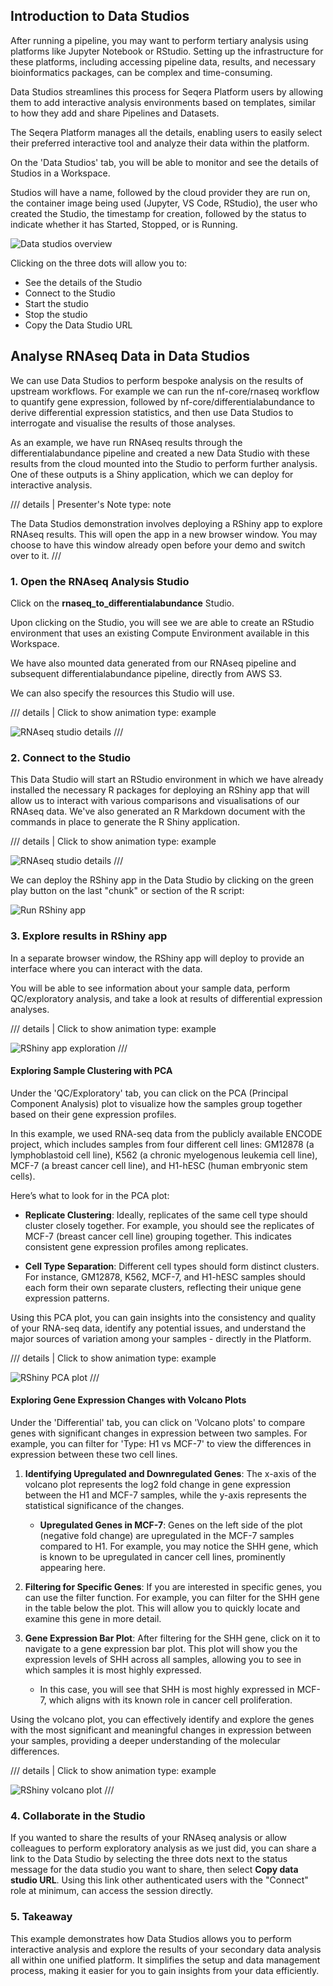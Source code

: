 ## Introduction to Data Studios
After running a pipeline, you may want to perform tertiary analysis using platforms like Jupyter Notebook or RStudio. Setting up the infrastructure for these platforms, including accessing pipeline data, results, and necessary bioinformatics packages, can be complex and time-consuming.

Data Studios streamlines this process for Seqera Platform users by allowing them to add interactive analysis environments based on templates, similar to how they add and share Pipelines and Datasets.

The Seqera Platform manages all the details, enabling users to easily select their preferred interactive tool and analyze their data within the platform.

On the 'Data Studios' tab, you will be able to monitor and see the details of Studios in a Workspace.

Studios will have a name, followed by the cloud provider they are run on, the container image being used (Jupyter, VS Code, RStudio), the user who created the Studio, the timestamp for creation, followed by the status to indicate whether it has Started, Stopped, or is Running. 

![Data studios overview](./assets/data-studios-overview.png)

Clicking on the three dots will allow you to:
- See the details of the Studio
- Connect to the Studio
- Start the studio
- Stop the studio
- Copy the Data Studio URL


## Analyse RNAseq Data in Data Studios

We can use Data Studios to perform bespoke analysis on the results of upstream workflows. For example we can run the nf-core/rnaseq workflow to quantify gene expression, followed by nf-core/differentialabundance to derive differential expression statistics, and then use Data Studios to interrogate and visualise the results of those analyses. 

As an example, we have run RNAseq results through the differentialabundance pipeline and created a new Data Studio with these results from the cloud mounted into the Studio to perform further analysis. One of these outputs is a Shiny application, which we can deploy for interactive analysis.


/// details | Presenter's Note
        type: note   

The Data Studios demonstration involves deploying a RShiny app to explore RNAseq results. This will open the app in a new browser window. You may choose to have this window already open before your demo and switch over to it.
///

### 1. Open the RNAseq Analysis Studio 
Click on the __rnaseq_to_differentialabundance__ Studio.

Upon clicking on the Studio, you will see we are able to create an RStudio environment that uses an existing Compute Environment available in this Workspace. 

We have also mounted data generated from our RNAseq pipeline and subsequent differentialabundance pipeline, directly from AWS S3. 

We can also specify the resources this Studio will use. 

/// details | Click to show animation
    type: example

![RNAseq studio details](assets/rnaseq-diffab-studio-details.gif)
///

### 2. Connect to the Studio
This Data Studio will start an RStudio environment in which we have already installed the necessary R packages for deploying an RShiny app that will allow us to interact with various comparisons and visualisations of our RNAseq data. We've also generated an R Markdown document with the commands in place to generate the R Shiny application.


/// details | Click to show animation
    type: example

![RNAseq studio details](assets/rnaseq-diffab-studio-details.gif)
///

We can deploy the RShiny app in the Data Studio by clicking on the green play button on the last "chunk" or section of the R script:

![Run RShiny app](./assets/rnaseq-diffab-run-rshiny-app.png)


### 3. Explore results in RShiny app
In a separate browser window, the RShiny app will deploy to provide an interface where you can interact with the data.

You will be able to see information about your sample data, perform QC/exploratory analysis, and take a look at results of differential expression analyses.

/// details | Click to show animation
    type: example

![RShiny app exploration](assets/rnaseq-diffab-rshiny-app-explore.gif)
///

#### Exploring Sample Clustering with PCA
Under the 'QC/Exploratory' tab, you can click on the PCA (Principal Component Analysis) plot to visualize how the samples group together based on their gene expression profiles.

In this example, we used RNA-seq data from the publicly available ENCODE project, which includes samples from four different cell lines: GM12878 (a lymphoblastoid cell line), K562 (a chronic myelogenous leukemia cell line), MCF-7 (a breast cancer cell line), and H1-hESC (human embryonic stem cells).

Here’s what to look for in the PCA plot:

- **Replicate Clustering**: Ideally, replicates of the same cell type should cluster closely together. For example, you should see the replicates of MCF-7 (breast cancer cell line) grouping together. This indicates consistent gene expression profiles among replicates.

- **Cell Type Separation**: Different cell types should form distinct clusters. For instance, GM12878, K562, MCF-7, and H1-hESC samples should each form their own separate clusters, reflecting their unique gene expression patterns.

Using this PCA plot, you can gain insights into the consistency and quality of your RNA-seq data, identify any potential issues, and understand the major sources of variation among your samples - directly in the Platform.

/// details | Click to show animation
    type: example

![RShiny PCA plot](assets/rnaseq-diffab-rshiny-pca-plot.gif)
///

#### Exploring Gene Expression Changes with Volcano Plots 
Under the 'Differential' tab, you can click on 'Volcano plots' to compare genes with significant changes in expression between two samples. For example, you can filter for 'Type: H1 vs MCF-7' to view the differences in expression between these two cell lines.

1. **Identifying Upregulated and Downregulated Genes**: The x-axis of the volcano plot represents the log2 fold change in gene expression between the H1 and MCF-7 samples, while the y-axis represents the statistical significance of the changes.

    - **Upregulated Genes in MCF-7**: Genes on the left side of the plot (negative fold change) are upregulated in the MCF-7 samples compared to H1. For example, you may notice the SHH gene, which is known to be upregulated in cancer cell lines, prominently appearing here.

2. **Filtering for Specific Genes**: If you are interested in specific genes, you can use the filter function. For example, you can filter for the SHH gene in the table below the plot. This will allow you to quickly locate and examine this gene in more detail.

3. **Gene Expression Bar Plot**: After filtering for the SHH gene, click on it to navigate to a gene expression bar plot. This plot will show you the expression levels of SHH across all samples, allowing you to see in which samples it is most highly expressed.

    - In this case, you will see that SHH is most highly expressed in MCF-7, which aligns with its known role in cancer cell proliferation.

Using the volcano plot, you can effectively identify and explore the genes with the most significant and meaningful changes in expression between your samples, providing a deeper understanding of the molecular differences.

/// details | Click to show animation
    type: example

![RShiny volcano plot](assets/rnaseq-diffab-rshiny-volcano-plot.gif)
///

### 4. Collaborate in the Studio
If you wanted to share the results of your RNAseq analysis or allow colleagues to perform exploratory analysis as we just did, you can share a link to the Data Studio by selecting the three dots next to the status message for the data studio you want to share, then select **Copy data studio URL**. Using this link other authenticated users with the "Connect" role at minimum, can access the session directly.

### 5. Takeaway
This example demonstrates how Data Studios allows you to perform interactive analysis and explore the results of your secondary data analysis all within one unified platform. It simplifies the setup and data management process, making it easier for you to gain insights from your data efficiently.
